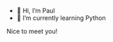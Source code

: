 - 👋 Hi, I’m Paul
- 🌱 I’m currently learning Python

Nice to meet you!

<!---
paul1192/paul1192 is a ✨ special ✨ repository because its `README.md` (this file) appears on your GitHub profile.
You can click the Preview link to take a look at your changes.
--->
